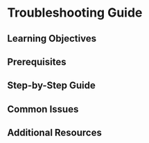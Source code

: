 # Troubleshooting Guide

## Learning Objectives

## Prerequisites

## Step-by-Step Guide

## Common Issues

## Additional Resources
